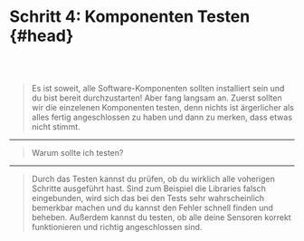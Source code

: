 # Schritt 4: Komponenten Testen {#head}

<div class="description"></div>
<div class="line">
    <br>
    <br>
</div>

> Es ist soweit, alle Software-Komponenten sollten installiert sein und du bist bereit durchzustarten! Aber fang langsam an. Zuerst sollten wir die einzelenen Komponenten testen, denn nichts ist ärgerlicher als alles fertig angeschlossen zu haben und dann zu merken, dass etwas nicht stimmt. 

------

>Warum sollte ich testen?

------
>Durch das Testen kannst du prüfen, ob du wirklich alle voherigen Schritte ausgeführt hast. Sind zum Beispiel die Libraries falsch eingebunden, wird sich das bei den Tests sehr wahrscheinlich bemerkbar machen und du kannst den Fehler schnell finden und beheben. Außerdem kannst du testen, ob alle deine Sensoren korrekt funktionieren und richtig angeschlossen sind.







